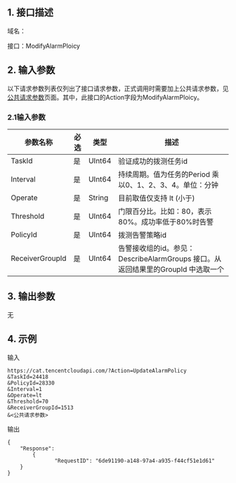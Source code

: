 ## 1. 接口描述

域名：

接口：ModifyAlarmPloicy



## 2. 输入参数

以下请求参数列表仅列出了接口请求参数，正式调用时需要加上公共请求参数，见<a href="/doc/api/405/公共请求参数" title="公共请求参数">公共请求参数</a>页面。其中，此接口的Action字段为ModifyAlarmPloicy。

### 2.1输入参数

| 参数名称            | 必选   | 类型     | 描述                                       |
| --------------- | ---- | ------ | ---------------------------------------- |
| TaskId        | 是    | UInt64    | 验证成功的拨测任务id                                 |
| Interval      | 是    | UInt64    | 持续周期。值为任务的Period 乘以0、1、2、3、4。单位：分钟                                     |
| Operate       | 是    | String    | 目前取值仅支持 lt (小于)       |
| Threshold     | 是    | UInt64 | 门限百分比。比如：80，表示80%。成功率低于80%时告警                          |
| PolicyId      | 是    | UInt64    | 拨测告警策略id           |
| ReceiverGroupId | 是    | UInt64    | 告警接收组的id。参见： DescribeAlarmGroups 接口。从返回结果里的GroupId 中选取一个 |
#### 

## 3. 输出参数

无

## 4. 示例

输入

```
https://cat.tencentcloudapi.com/?Action=UpdateAlarmPolicy
&TaskId=24418
&PolicyId=28330
&Interval=1
&Operate=lt
&Threshold=70
&ReceiverGroupId=1513
&<公共请求参数>
```

输出

```
{
	"Response": 
        {	
               "RequestID": "6de91190-a148-97a4-a935-f44cf51e1d61"
	}	
}
```